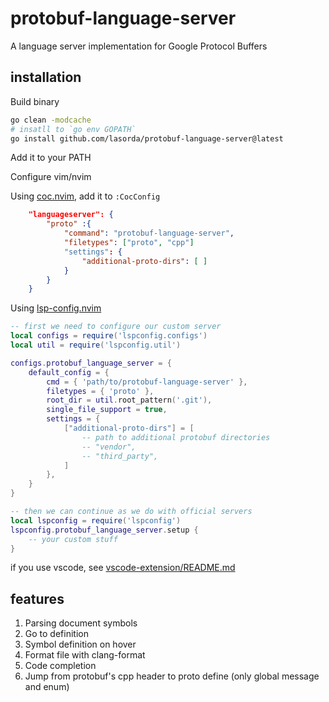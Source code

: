 
# protobuf-language-server

A language server implementation for Google Protocol Buffers

## installation

Build binary

```sh
go clean -modcache
# insatll to `go env GOPATH`
go install github.com/lasorda/protobuf-language-server@latest
```

Add it to your PATH

Configure vim/nvim

Using [coc.nvim](https://github.com/neoclide/coc.nvim), add it to `:CocConfig`

```json
    "languageserver": {
        "proto" :{
            "command": "protobuf-language-server",
            "filetypes": ["proto", "cpp"]
            "settings": {
                "additional-proto-dirs": [ ]
            }
        }
    }
```

Using [lsp-config.nvim](https://github.com/neovim/nvim-lspconfig)

```lua
-- first we need to configure our custom server
local configs = require('lspconfig.configs')
local util = require('lspconfig.util')

configs.protobuf_language_server = {
    default_config = {
        cmd = { 'path/to/protobuf-language-server' },
        filetypes = { 'proto' },
        root_dir = util.root_pattern('.git'),
        single_file_support = true,
        settings = {
            ["additional-proto-dirs"] = [
                -- path to additional protobuf directories
                -- "vendor",
                -- "third_party",
            ]
        },
    }
}

-- then we can continue as we do with official servers
local lspconfig = require('lspconfig')
lspconfig.protobuf_language_server.setup {
    -- your custom stuff
}
```

if you use vscode, see [vscode-extension/README.md](./vscode-extension/README.md)

## features

1. Parsing document symbols
1. Go to definition
1. Symbol definition on hover
1. Format file with clang-format
1. Code completion
1. Jump from protobuf's cpp header to proto define (only global message and enum)
